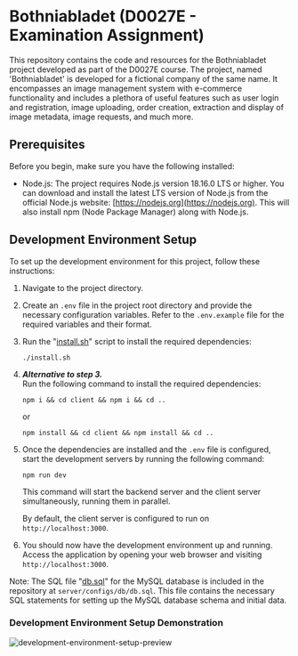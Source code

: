 # Bothniabladet (D0027E - Examination Assignment)

This repository contains the code and resources for the Bothniabladet project 
developed as part of the D0027E course. The project, named 'Bothniabladet' is 
developed for a fictional company of the same name. It encompasses an image 
management system with e-commerce functionality and includes a plethora of 
useful features such as user login and registration, image uploading, order 
creation, extraction and display of image metadata, image requests, and much 
more.

## Prerequisites

Before you begin, make sure you have the following installed:

- Node.js: The project requires Node.js version 18.16.0 LTS or higher. You can 
download and install the latest LTS version of Node.js from the official 
Node.js website: [https://nodejs.org](https://nodejs.org). This will also 
install npm (Node Package Manager) along with Node.js.

## Development Environment Setup

To set up the development environment for this project, follow these 
instructions:

1. Navigate to the project directory.

2. Create an `.env` file in the project root directory and provide the 
necessary configuration variables. Refer to the `.env.example` file for the 
required variables and their format.

3. Run the "[install.sh](install.sh)" script to install the required dependencies:
    ```shell
    ./install.sh
    ```

4. ***Alternative to step 3.***  
Run the following command to install the required dependencies:

    ```shell
    npm i && cd client && npm i && cd ..
    ```

    or

    ```shell
    npm install && cd client && npm install && cd ..
    ```


5. Once the dependencies are installed and the `.env` file is configured, start 
the development servers by running the following command:

    ```shell
    npm run dev
    ```

   This command will start the backend server and the client server 
   simultaneously, running them in parallel.

   By default, the client server is configured to run on `http://localhost:3000`.

6. You should now have the development environment up and running. Access the 
application by opening your web browser and visiting `http://localhost:3000`.

Note: The SQL file "[db.sql](server/configs/db.sql)" for the MySQL database is 
included in the repository at `server/configs/db/db.sql`. This file contains the 
necessary SQL statements for setting up the MySQL database schema and initial 
data. 

### Development Environment Setup Demonstration
![development-environment-setup-preview](assets/d0027e-development_environment_setup.gif)
